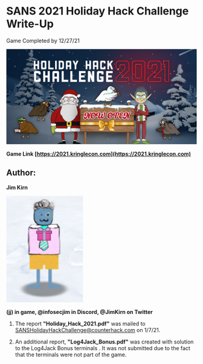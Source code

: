 __SANS 2021 Holiday Hack Challenge Write-Up__
=============================================
Game Completed by 12/27/21

   ![kringlecon4](images/kringlecon4.jpg)

**Game Link [https://2021.kringlecon.com](https://2021.kringlecon.com)**

Author:
--------
**Jim Kirn**

   ![jj](images/mrrobot.png)

__(jj) in game, @infosecjim in Discord, @JimKirn on Twitter__

1. The report **"Holiday_Hack_2021.pdf"** was mailed to [SANSHolidayHackChallenge@counterhack.com](https://counterhack.com) on 1/7/21.

2. An additional report, **"Log4Jack_Bonus.pdf"** was created with solution to the Log4Jack Bonus terminals . It was not submitted due to the fact that the terminals were not part of the game.
